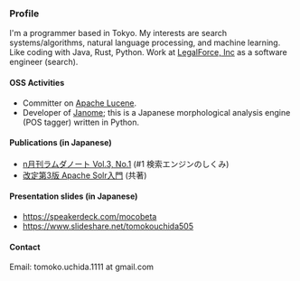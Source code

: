### Profile

I'm a programmer based in Tokyo. My interests are search systems/algorithms, natural language processing, and machine learning. Like coding with Java, Rust, Python.
Work at [LegalForce, Inc](https://legalforce-corp.com/) as a software engineer (search).

#### OSS Activities

- Committer on [Apache Lucene](https://lucene.apache.org/).
- Developer of [Janome](https://mocobeta.github.io/janome/en/); this is a Japanese morphological analysis engine (POS tagger) written in Python.

#### Publications (in Japanese)

- [n月刊ラムダノート Vol.3, No.1](https://www.lambdanote.com/collections/n/products/nmonthly-vol-3-no-1-2021) (#1 検索エンジンのしくみ)
- [改定第3版 Apache Solr入門](https://gihyo.jp/book/2017/978-4-7741-8930-7) (共著)

#### Presentation slides (in Japanese)

- https://speakerdeck.com/mocobeta
- https://www.slideshare.net/tomokouchida505

#### Contact

Email: tomoko.uchida.1111 at gmail.com
